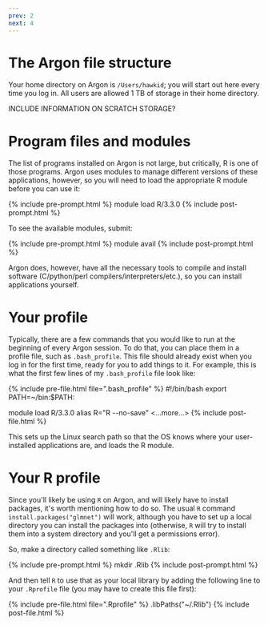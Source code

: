```yaml
---
prev: 2
next: 4
---
```


# The Argon file structure

Your home directory on Argon is `/Users/hawkid`; you will start out here every time you log in.  All users are allowed 1 TB of storage in their home directory.

INCLUDE INFORMATION ON SCRATCH STORAGE?

# Program files and modules

The list of programs installed on Argon is not large, but critically, R is one of those programs.  Argon uses modules to manage different versions of these applications, however, so you will need to load the appropriate R module before you can use it:

{% include pre-prompt.html %}
module load R/3.3.0
{% include post-prompt.html %}

To see the available modules, submit:

{% include pre-prompt.html %}
module avail
{% include post-prompt.html %}

Argon does, however, have all the necessary tools to compile and install
software (C/python/perl compilers/interpreters/etc.), so you can install
applications yourself.

# Your profile

Typically, there are a few commands that you would like to run at the beginning
of every Argon session.  To do that, you can place them in a profile file, such
as `.bash_profile`.  This file should already exist when you log in for the
first time, ready for you to add things to it.  For example, this is what the
first few lines of my `.bash_profile` file look like:

{% include pre-file.html file=".bash_profile" %}
#!/bin/bash
export PATH=~/bin:$PATH:

module load R/3.3.0
alias R="R --no-save"
<...more...>
{% include post-file.html %}

This sets up the Linux search path so that the OS knows where your
user-installed applications are, and loads the R module.

# Your R profile

Since you'll likely be using `R` on Argon, and will likely have to install
packages, it's worth mentioning how to do so.  The usual `R` command
`install.packages("glmnet")` will work, although you have to set up a local
directory you can install the packages into (otherwise, `R` will try to install
them into a system directory and you'll get a permissions error).

So, make a directory called something like `.Rlib`:

{% include pre-prompt.html %}
mkdir .Rlib
{% include post-prompt.html %}

And then tell `R` to use that as your local library by adding the following line
to your `.Rprofile` file (you may have to create this file first):

{% include pre-file.html file=".Rprofile" %}
.libPaths("~/.Rlib")
{% include post-file.html %}
